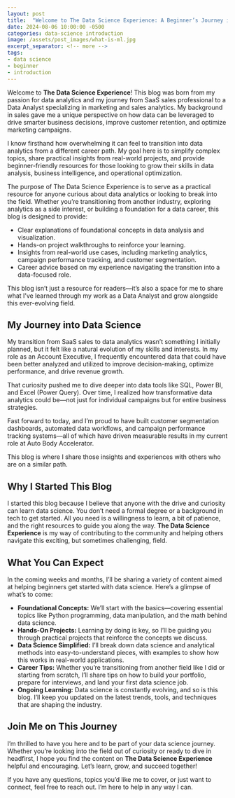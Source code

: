 ```yaml
---
layout: post
title:  "Welcome to The Data Science Experience: A Beginner’s Journey into Data Science"
date: 2024-08-06 10:00:00 -0500
categories: data-science introduction
image: /assets/post_images/what-is-ml.jpg
excerpt_separator: <!-- more -->
tags:
- data science
- beginner
- introduction
--- 
```

Welcome to **The Data Science Experience**! This blog was born from my passion for data analytics and my journey from SaaS sales professional to a Data Analyst specializing in marketing and sales analytics. My background in sales gave me a unique perspective on how data can be leveraged to drive smarter business decisions<!-- more -->, improve customer retention, and optimize marketing campaigns.

I know firsthand how overwhelming it can feel to transition into data analytics from a different career path. My goal here is to simplify complex topics, share practical insights from real-world projects, and provide beginner-friendly resources for those looking to grow their skills in data analysis, business intelligence, and operational optimization.

The purpose of The Data Science Experience is to serve as a practical resource for anyone curious about data analytics or looking to break into the field. Whether you’re transitioning from another industry, exploring analytics as a side interest, or building a foundation for a data career, this blog is designed to provide:
- Clear explanations of foundational concepts in data analysis and visualization.
- Hands-on project walkthroughs to reinforce your learning.
- Insights from real-world use cases, including marketing analytics, campaign performance tracking, and customer segmentation.
- Career advice based on my experience navigating the transition into a data-focused role.

This blog isn’t just a resource for readers—it’s also a space for me to share what I’ve learned through my work as a Data Analyst and grow alongside this ever-evolving field.

## My Journey into Data Science

My transition from SaaS sales to data analytics wasn’t something I initially planned, but it felt like a natural evolution of my skills and interests. In my role as an Account Executive, I frequently encountered data that could have been better analyzed and utilized to improve decision-making, optimize performance, and drive revenue growth.

That curiosity pushed me to dive deeper into data tools like SQL, Power BI, and Excel (Power Query). Over time, I realized how transformative data analytics could be—not just for individual campaigns but for entire business strategies.

Fast forward to today, and I’m proud to have built customer segmentation dashboards, automated data workflows, and campaign performance tracking systems—all of which have driven measurable results in my current role at Auto Body Accelerator.

This blog is where I share those insights and experiences with others who are on a similar path.

## Why I Started This Blog

I started this blog because I believe that anyone with the drive and curiosity can learn data science. You don’t need a formal degree or a background in tech to get started. All you need is a willingness to learn, a bit of patience, and the right resources to guide you along the way. **The Data Science Experience** is my way of contributing to the community and helping others navigate this exciting, but sometimes challenging, field.

## What You Can Expect

In the coming weeks and months, I’ll be sharing a variety of content aimed at helping beginners get started with data science. Here’s a glimpse of what’s to come:

- **Foundational Concepts:** We’ll start with the basics—covering essential topics like Python programming, data manipulation, and the math behind data science.
- **Hands-On Projects:** Learning by doing is key, so I’ll be guiding you through practical projects that reinforce the concepts we discuss.
- **Data Science Simplified:** I’ll break down data science and analytical methods into easy-to-understand pieces, with examples to show how this works in real-world applications.
- **Career Tips:** Whether you’re transitioning from another field like I did or starting from scratch, I’ll share tips on how to build your portfolio, prepare for interviews, and land your first data science job.
- **Ongoing Learning:** Data science is constantly evolving, and so is this blog. I’ll keep you updated on the latest trends, tools, and techniques that are shaping the industry.

## Join Me on This Journey

I’m thrilled to have you here and to be part of your data science journey. Whether you’re looking into the field out of curiosity or ready to dive in headfirst, I hope you find the content on **The Data Science Experience** helpful and encouraging. Let’s learn, grow, and succeed together!

If you have any questions, topics you’d like me to cover, or just want to connect, feel free to reach out. I’m here to help in any way I can.
